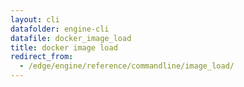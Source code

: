 ```yaml
---
layout: cli
datafolder: engine-cli
datafile: docker_image_load
title: docker image load
redirect_from:
  - /edge/engine/reference/commandline/image_load/
---
```

<!--
This page is automatically generated from Docker's source code. If you want to
suggest a change to the text that appears here, open a ticket or pull request
in the source repository on GitHub:

https://github.com/docker/cli
-->

